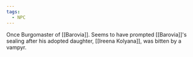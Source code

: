 ```yaml
---
tags:
  - NPC
---
```

Once Burgomaster of [[Barovia]]. Seems to have prompted [[Barovia]]'s sealing after his adopted daughter, [[Ireena Kolyana]], was bitten by a vampyr.